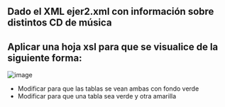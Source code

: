 ## Dado el XML  ejer2.xml con información sobre distintos CD de música 
## Aplicar una hoja xsl para que se visualice de la siguiente forma: 

![image](https://github.com/user-attachments/assets/7c6e9550-c092-4a22-9dfc-e68a4574b0ad)

- Modificar para que las tablas se vean ambas con fondo verde 
- Modificar para que una tabla sea verde y otra amarilla

